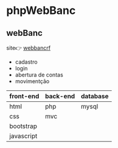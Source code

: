 # phpWebBanc
## webBanc 
site:point_right:
[webbancrf](http://webbancrf.epizy.com/)
 - cadastro
 - login
 - abertura de contas 
 - movimentção
   
| front-end | back-end | database|   
|-----------|----------|---------|
|   html    |   php    |  mysql  |      
|   css     |   mvc    |         |
| bootstrap |          |         |
| javascript|          |         |


